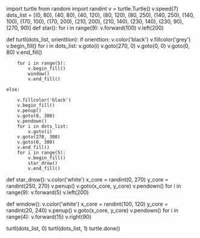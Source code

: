 import turtle
from random import randint
v = turtle.Turtle()
v.speed(7)
dots_list = [(0, 80), (40, 80), (40, 120), (80, 120), (80, 250), (140, 250), (140, 100), (170, 100), (170, 200), (210, 200), (210, 140), (230, 140), (230, 90), (270, 90)]
def star():
    for i in range(9):
        v.forward(100)
        v.left(200)

def turtl(dots_list, orienttion):
    if orienttion:
        v.color('black')
        v.fillcolor('grey')
        v.begin_fill()
        for i in dots_list:
            v.goto(i)
        v.goto(270, 0)
        v.goto(0, 0)
        v.goto(0, 80)
        v.end_fill()

        for i in range(5):
            v.begin_fill()
            window()
            v.end_fill()

    else:

        v.fillcolor('black')
        v.begin_fill()
        v.penup()
        v.goto(0, 300)
        v.pendown()
        for i in dots_list:
            v.goto(i)
        v.goto(270, 300)
        v.goto(0, 300)
        v.end_fill()
        for i in range(5):
            v.begin_fill()
            star_drow()
            v.end_fill()



def star_drow():
    v.color('white')
    x_core = randint(0, 270)
    y_core = randint(250, 270)
    v.penup()
    v.goto(x_core, y_core)
    v.pendown()
    for i in range(9):
        v.forward(5)
        v.left(200)


def window():
    v.color('white')
    x_core = randint(100, 120)
    y_core = randint(20, 240)
    v.penup()
    v.goto(x_core, y_core)
    v.pendown()
    for i in range(4):
        v.forward(15)
        v.right(90)


turtl(dots_list, 0)
turtl(dots_list, 1)
turtle.done()

